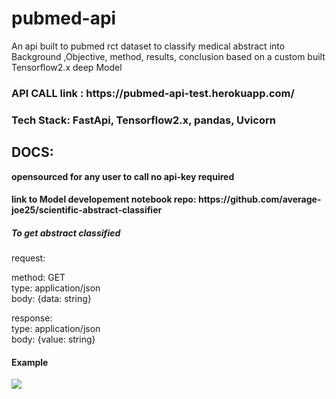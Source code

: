 # pubmed-api
An api built to pubmed rct dataset to classify medical abstract into Background ,Objective, method, results, conclusion based on a custom built Tensorflow2.x deep Model
<h3>API CALL link : https://pubmed-api-test.herokuapp.com/</h3>
<h3>Tech Stack: FastApi, Tensorflow2.x, pandas, Uvicorn</h3>
<h2>DOCS:</h2>
<p>
<b>opensourced for any user to call no api-key required</b><br>
<h4> link to Model developement notebook repo: https://github.com/average-joe25/scientific-abstract-classifier</h4>
<h5>To get abstract classified</h5>
request:<br>

method: GET<br>
type: application/json<br>
body: {data: string}<br>

response:<br>
type: application/json<br>
body: {value: string}<br>
</p>
<h4>Example</h4>
<img src="https://github.com/average-joe25/attached-imgs-repo/blob/main/Screenshot%202022-07-24%20153520.png?raw=true">
